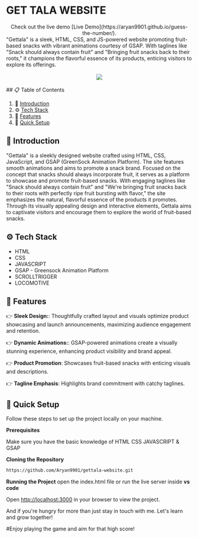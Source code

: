 <div align="center">
   <h1 align="left">GET TALA WEBSITE</h1>
     Check out the live demo [Live Demo](https://aryan9901.github.io/guess-the-number/).
   <div align="left">
       "Gettala" is a sleek, HTML, CSS, and JS-powered website promoting fruit-based snacks with vibrant animations courtesy of GSAP. With taglines like "Snack should always contain fruit" and "Bringing fruit snacks back to their roots," it champions the flavorful essence of its products, enticing visitors to explore its offerings.
    </div>
    <br />
    <a href="https://aryan9901.github.io/gettala-website/" target="_blank">
      <img src="https://github.com/Aryan9901/gettala-website/blob/main/gettala.gif" center">
    </a>
  <br />
  <br />
</div>
## 📋 <a name="table">Table of Contents</a>

1. 🤖 [Introduction](#introduction)
2. ⚙️ [Tech Stack](#tech-stack)
3. 🔋 [Features](#features)
4. 🤸 [Quick Setup](#quick-setup)

## <a name="introduction">🤖 Introduction</a>

"Gettala" is a sleekly designed website crafted using HTML, CSS, JavaScript, and GSAP (GreenSock Animation Platform). The site features smooth animations and aims to promote a snack brand. Focused on the concept that snacks should always incorporate fruit, it serves as a platform to showcase and promote fruit-based snacks. With engaging taglines like "Snack should always contain fruit" and "We're bringing fruit snacks back to their roots with perfectly ripe fruit bursting with flavor," the site emphasizes the natural, flavorful essence of the products it promotes. Through its visually appealing design and interactive elements, Gettala aims to captivate visitors and encourage them to explore the world of fruit-based snacks.

## <a name="tech-stack">⚙️ Tech Stack</a>

- HTML
- CSS
- JAVASCRIPT
- GSAP - Greensock Animation Platform
- SCROLLTRIGGER
- LOCOMOTIVE

## <a name="features">🔋 Features</a>

👉 **Sleek Design:**: Thoughtfully crafted layout and visuals optimize product showcasing and launch announcements, maximizing audience engagement and retention.

👉 **Dynamic Animations:**:  GSAP-powered animations create a visually stunning experience, enhancing product visibility and brand appeal.

👉 **Product Promotion**:  Showcases fruit-based snacks with enticing visuals and descriptions.

👉 **Tagline Emphasis**:  Highlights brand commitment with catchy taglines.


## <a name="quick-setup">🤸 Quick Setup</a>

Follow these steps to set up the project locally on your machine.

**Prerequisites**

Make sure you have the basic knowledge of HTML CSS JAVASCRIPT & GSAP

**Cloning the Repository**

```bash
https://github.com/Aryan9901/gettala-website.git
```

**Running the Project**
open the index.html file or run the live server inside **vs code**

Open [http://localhost:3000](http://localhost:3000) in your browser to view the project.

And if you're hungry for more than just stay in touch with me. Let's learn and grow together!

#Enjoy playing the game and aim for that high score!
